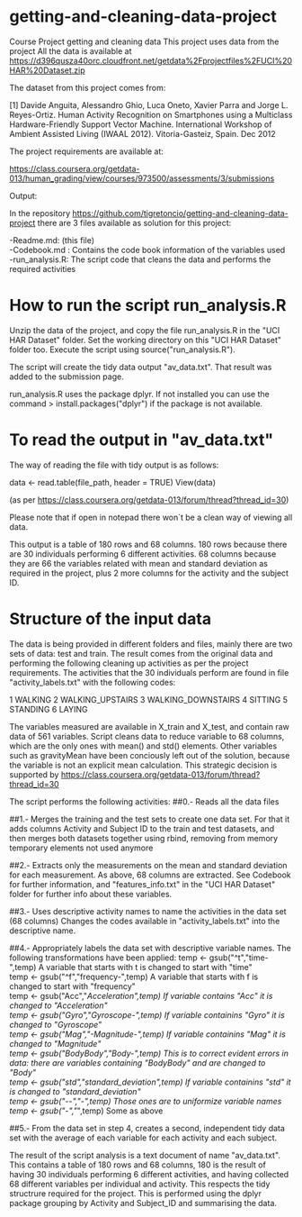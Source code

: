 # getting-and-cleaning-data-project
Course Project getting and cleaning data
This project uses data from the project 
All the data is available at
https://d396qusza40orc.cloudfront.net/getdata%2Fprojectfiles%2FUCI%20HAR%20Dataset.zip 

The dataset from this project comes from:

[1] Davide Anguita, Alessandro Ghio, Luca Oneto, Xavier Parra and Jorge L. Reyes-Ortiz. Human Activity Recognition on Smartphones using a Multiclass Hardware-Friendly Support Vector Machine. International Workshop of Ambient Assisted Living (IWAAL 2012). Vitoria-Gasteiz, Spain. Dec 2012

The project requirements are available at:

https://class.coursera.org/getdata-013/human_grading/view/courses/973500/assessments/3/submissions

Output:

In the repository https://github.com/tigretoncio/getting-and-cleaning-data-project there are 3 files available as solution for this project:

-Readme.md: (this file)  
-Codebook.md : Contains the code book information of the variables used  
-run_analysis.R: The script code that cleans the data and performs the required activities  

# How to run the script run_analysis.R
Unzip the data of the project, and copy the file run_analysis.R in the "UCI HAR Dataset" folder. 
Set the working directory on this "UCI HAR Dataset" folder too.
Execute the script using source("run_analysis.R").

The script will create the tidy data output "av_data.txt".  That result was added to the submission page.  

run_analysis.R uses the package dplyr. If not installed you can use the command > install.packages("dplyr") if the package is not available.

# To read the output in "av_data.txt"

The way of reading the file with tidy output is as follows:

  data <- read.table(file_path, header = TRUE) 
  View(data)

(as per https://class.coursera.org/getdata-013/forum/thread?thread_id=30)

Please note that if open in notepad there won´t be a clean way of viewing all data.

This output is a table of 180 rows and 68 columns.  180 rows because there are 30 individuals performing 6 different activities.  68 columns because they are 66 the variables related with mean and standard deviation as required in the project, plus 2 more columns for the activity and the subject ID.

# Structure of the input data

The data is being provided in different folders and files, mainly there are two sets of data: test and train.  The result comes from the original data and performing the following cleaning up activities as per the project requirements.  The activities that the 30 individuals perform are found in file "activity_labels.txt" with the following codes:

1	WALKING
2	WALKING_UPSTAIRS
3	WALKING_DOWNSTAIRS
4	SITTING
5	STANDING
6	LAYING

The variables measured are available in X_train and X_test, and contain raw data of 561 variables.  Script cleans data to reduce variable to 68 columns, which are the only ones with mean() and std() elements. Other variables such as gravityMean have been conciously left out of the solution, because the variable is not an explicit mean calculation.  This strategic decision is supported by https://class.coursera.org/getdata-013/forum/thread?thread_id=30



The script performs the following activities:
##0.- Reads all the data files

##1.- Merges the training and the test sets to create one data set.
For that it adds columns Activity and Subject ID to the train and test datasets, and then merges both datasets together using rbind, removing from memory temporary elements not used anymore

##2.- Extracts only the measurements on the mean and standard deviation for each measurement. 
As above, 68 columns are extracted.  See Codebook for further information, and "features_info.txt" in the "UCI HAR Dataset" folder for further info about these variables.

##3.- Uses descriptive activity names to name the activities in the data set (68 columns)
Changes the codes available in "activity_labels.txt" into the descriptive name.


##4.- Appropriately labels the data set with descriptive variable names. 
The following transformations have been applied:
temp <- gsub("^t","time-",temp) A variable that starts with t is changed to start with "time"  
temp <- gsub("^f","frequency-",temp) A variable that starts with f is changed to start with "frequency"  
temp <- gsub("Acc","_Acceleration",temp) If variable contains "Acc" it is changed to "Acceleration"  
temp <- gsub("Gyro","_Gyroscope-",temp) If variable containins "Gyro" it is changed to "Gyroscope"  
temp <- gsub("Mag","-Magnitude-",temp) If variable containins "Mag" it is changed to "Magnitude"  
temp <- gsub("BodyBody","Body-",temp) This is to correct evident errors in data: there are variables containing "BodyBody" and are changed to "Body"  
temp <- gsub("std","standard_deviation",temp)  If variable containins "std" it is changed to "standard_deviation"  
temp <- gsub("--","-",temp) Those ones are to uniformize variable names  
temp <- gsub("-_","_",temp) Some as above  

##5.- From the data set in step 4, creates a second, independent tidy data set with the average of each variable for each activity and each subject.

The result of the script analysis is a text document of name "av_data.txt". This contains a table of 180 rows and 68 columns, 180 is the result of having 30 individuals performing 6 different activities, and having collected 68 different variables per individual and activity.  This respects the tidy structrure required for the project.  This is performed using the dplyr package grouping by Activity and Subject_ID and summarising the data.


